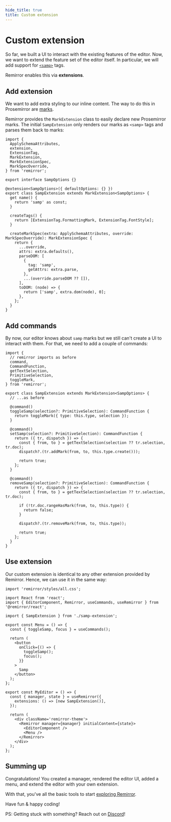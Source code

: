 ```yaml
---
hide_title: true
title: Custom extension
---
```


# Custom extension

So far, we built a UI to interact with the existing features of the editor. Now, we want to extend the feature set of the editor itself. In particular, we will add support for [`<samp>`](https://developer.mozilla.org/en-US/docs/Web/HTML/Element/samp) tags.

Remirror enables this via **extensions**.

## Add extension

We want to add extra styling to our inline content. The way to do this in Prosemirror are [marks](https://prosemirror.net/docs/guide/#schema.marks).

Remirror provides the `MarkExtension` class to easily declare new Prosemirror marks. The initial `SampExtension` only renders our marks as `<samp>` tags and parses them back to marks:

```tsx
import {
  ApplySchemaAttributes,
  extension,
  ExtensionTag,
  MarkExtension,
  MarkExtensionSpec,
  MarkSpecOverride,
} from 'remirror';

export interface SampOptions {}

@extension<SampOptions>({ defaultOptions: {} })
export class SampExtension extends MarkExtension<SampOptions> {
  get name() {
    return 'samp' as const;
  }

  createTags() {
    return [ExtensionTag.FormattingMark, ExtensionTag.FontStyle];
  }

  createMarkSpec(extra: ApplySchemaAttributes, override: MarkSpecOverride): MarkExtensionSpec {
    return {
      ...override,
      attrs: extra.defaults(),
      parseDOM: [
        {
          tag: 'samp',
          getAttrs: extra.parse,
        },
        ...(override.parseDOM ?? []),
      ],
      toDOM: (node) => {
        return ['samp', extra.dom(node), 0];
      },
    };
  }
}
```

## Add commands

By now, our editor knows about `samp` marks but we still can't create a UI to interact with them. For that, we need to add a couple of commands:

```tsx
import {
  // remirror imports as before 
  command,
  CommandFunction,
  getTextSelection,
  PrimitiveSelection,
  toggleMark,
} from 'remirror';

export class SampExtension extends MarkExtension<SampOptions> {
  // ...as before 

  @command()
  toggleSamp(selection?: PrimitiveSelection): CommandFunction {
    return toggleMark({ type: this.type, selection });
  }

  @command()
  setSamp(selection?: PrimitiveSelection): CommandFunction {
    return ({ tr, dispatch }) => {
      const { from, to } = getTextSelection(selection ?? tr.selection, tr.doc);
      dispatch?.(tr.addMark(from, to, this.type.create()));

      return true;
    };
  }

  @command()
  removeSamp(selection?: PrimitiveSelection): CommandFunction {
    return ({ tr, dispatch }) => {
      const { from, to } = getTextSelection(selection ?? tr.selection, tr.doc);

      if (!tr.doc.rangeHasMark(from, to, this.type)) {
        return false;
      }

      dispatch?.(tr.removeMark(from, to, this.type));

      return true;
    };
  }
}
```

## Use extension

Our custom extension is identical to any other extension provided by Remirror. Hence, we can use it in the same way:

```tsx
import 'remirror/styles/all.css';

import React from 'react';
import { EditorComponent, Remirror, useCommands, useRemirror } from '@remirror/react';

import { SampExtension } from './samp-extension';

export const Menu = () => {
  const { toggleSamp, focus } = useCommands();

  return (
    <button
      onClick={() => {
        toggleSamp();
        focus();
      }}
    >
      Samp
    </button>
  );
};

export const MyEditor = () => {
  const { manager, state } = useRemirror({
    extensions: () => [new SampExtension()],
  });

  return (
    <div className='remirror-theme'>
      <Remirror manager={manager} initialContent={state}>
        <EditorComponent />
        <Menu />
      </Remirror>
    </div>
  );
};
```

## Summing up

Congratulations! You created a manager, rendered the editor UI, added a menu, and extend the editor with your own extension.

With that, you've all the basic tools to start [exploring Remirror](https://remirror.vercel.app).

Have fun & happy coding!

PS: Getting stuck with something? Reach out on [Discord](https://remirror.io/chat)!
